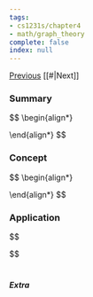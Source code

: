 ```yaml
---
tags:
- cs1231s/chapter4
- math/graph_theory
complete: false
index: null
---
```

[Previous](/labyrinth/notes/math/cs1231s/graphs)   [[#|Next]]

### Summary
$$
\begin{align*}

\end{align*}
$$

### Concept
$$
\begin{align*}

\end{align*}
$$

### Application
$$

$$

#

##### Extra

